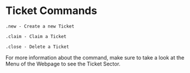 # Ticket Commands

```
.new - Create a new Ticket

.claim - Claim a Ticket

.close - Delete a Ticket
```
For more information about the command, make sure to take a look at the Menu of the Webpage to see the Ticket Sector.